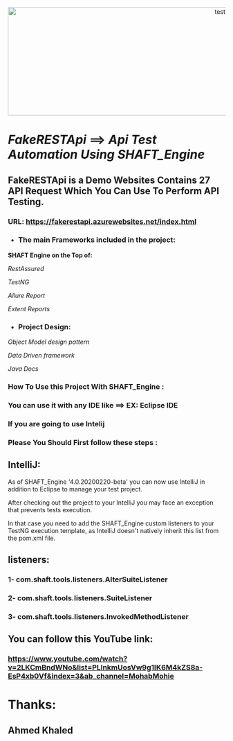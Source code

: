 <div align="center">
 <img  src="https://user-images.githubusercontent.com/68038931/147390936-c6228337-9787-4aab-b5d6-826bc8e4e4a3.gif" alt="test-light" width="1000" height="250" />
 </div>

# *FakeRESTApi* ==> *Api Test Automation* *Using* *SHAFT_Engine*
## FakeRESTApi is a Demo Websites Contains 27 API Request Which You Can Use To Perform API Testing.
### URL: https://fakerestapi.azurewebsites.net/index.html

- ### The main Frameworks included in the project:
 **SHAFT Engine on the Top of:**

 *RestAssured*
 
 *TestNG*
 
 *Allure Report*
 
 *Extent Reports*
 
- ### Project Design:
 *Object Model design pattern*
 
 *Data Driven framework*
 
 *Java Docs*


### How To Use this Project With SHAFT_Engine : ###

### You can use it with any IDE like ==> EX: Eclipse IDE

### If you are going to use Intelij
### Please You Should First follow these steps :

## IntelliJ:
As of SHAFT_Engine '4.0.20200220-beta' you can now use IntelliJ in addition to Eclipse to manage your test project.

After checking out the project to your IntelliJ you may face an exception that prevents tests execution.

In that case you need to add the SHAFT_Engine custom listeners to your TestNG execution template, as IntelliJ doesn't natively inherit this list from the pom.xml file.


## listeners:
### 1- com.shaft.tools.listeners.AlterSuiteListener
### 2- com.shaft.tools.listeners.SuiteListener
### 3- com.shaft.tools.listeners.InvokedMethodListener

## You can follow this YouTube link:
### https://www.youtube.com/watch?v=2LKCmBndWNo&list=PLlnkmUosVw9g1IK6M4kZS8a-EsP4xb0Vf&index=3&ab_channel=MohabMohie


# Thanks:
## Ahmed Khaled ##





